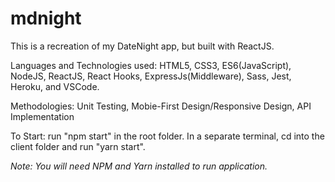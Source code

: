 # mdnight

This is a recreation of my DateNight app, but built with ReactJS.

Languages and Technologies used: HTML5, CSS3, ES6(JavaScript), NodeJS, ReactJS, React Hooks, ExpressJs(Middleware), Sass, Jest, Heroku, and VSCode.

Methodologies: Unit Testing, Mobie-First Design/Responsive Design, API Implementation

To Start: run "npm start" in the root folder. In a separate terminal, cd into the client folder and run "yarn start".

*Note: You will need NPM and Yarn installed to run application.*